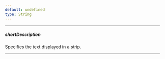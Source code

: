 ```yaml
---
default: undefined
type: String
---
```

---
##### shortDescription
Specifies the text displayed in a strip.

---
